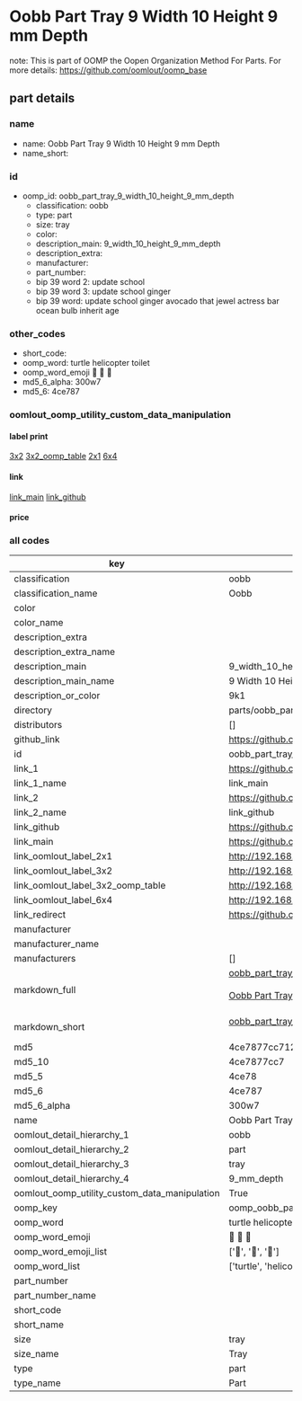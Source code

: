 # Oobb Part Tray 9 Width 10 Height 9 mm Depth  

note: This is part of OOMP the Oopen Organization Method For Parts. For more details: https://github.com/oomlout/oomp_base

##  part details
  







### name
* name: Oobb Part Tray 9 Width 10 Height 9 mm Depth
* name_short: 
### id
* oomp_id: oobb_part_tray_9_width_10_height_9_mm_depth
  * classification: oobb
  * type: part
  * size: tray
  * color: 
  * description_main: 9_width_10_height_9_mm_depth
  * description_extra: 
  * manufacturer: 
  * part_number: 
  * bip 39 word 2: update school
  * bip 39 word 3: update school ginger
  * bip 39 word: update school ginger avocado that jewel actress bar ocean bulb inherit age

### other_codes
* short_code: 
* oomp_word: turtle helicopter toilet
* oomp_word_emoji :turtle: :helicopter: :toilet:
* md5_6_alpha: 300w7
* md5_6: 4ce787






### oomlout_oomp_utility_custom_data_manipulation
#### label print
[3x2](http://192.168.1.245:1112/?label=oomp%20300w7)
[3x2_oomp_table](http://192.168.1.108:1112/?label=oomp%20300w7)
[2x1](http://192.168.1.242:1112/?label=oomp%20300w7)
[6x4](http://192.168.1.55:1112/?label=oomp%20300w7)    

#### link

[link_main](https://github.com/oomlout/oomlout_oomp_version_1_messy/tree/main/parts/oobb_part_tray_9_width_10_height_9_mm_depth) [link_github](https://github.com/oomlout/oomlout_oomp_version_1_messy/tree/main/parts/oobb_part_tray_9_width_10_height_9_mm_depth)                             

#### price







### all codes 
| key | value |  
| --- | --- |  
| classification | oobb |  
| classification_name | Oobb |  
| color |  |  
| color_name |  |  
| description_extra |  |  
| description_extra_name |  |  
| description_main | 9_width_10_height_9_mm_depth |  
| description_main_name | 9 Width 10 Height 9 mm Depth |  
| description_or_color | 9k1 |  
| directory | parts/oobb_part_tray_9_width_10_height_9_mm_depth |  
| distributors | [] |  
| github_link | https://github.com/oomlout/oomlout_oomp_part_src/tree/main/parts/oobb_part_tray_9_width_10_height_9_mm_depth |  
| id | oobb_part_tray_9_width_10_height_9_mm_depth |  
| link_1 | https://github.com/oomlout/oomlout_oomp_version_1_messy/tree/main/parts/oobb_part_tray_9_width_10_height_9_mm_depth |  
| link_1_name | link_main |  
| link_2 | https://github.com/oomlout/oomlout_oomp_version_1_messy/tree/main/parts/oobb_part_tray_9_width_10_height_9_mm_depth |  
| link_2_name | link_github |  
| link_github | https://github.com/oomlout/oomlout_oomp_version_1_messy/tree/main/parts/oobb_part_tray_9_width_10_height_9_mm_depth |  
| link_main | https://github.com/oomlout/oomlout_oomp_version_1_messy/tree/main/parts/oobb_part_tray_9_width_10_height_9_mm_depth |  
| link_oomlout_label_2x1 | http://192.168.1.242:1112/?label=oomp%20300w7 |  
| link_oomlout_label_3x2 | http://192.168.1.245:1112/?label=oomp%20300w7 |  
| link_oomlout_label_3x2_oomp_table | http://192.168.1.108:1112/?label=oomp%20300w7 |  
| link_oomlout_label_6x4 | http://192.168.1.55:1112/?label=oomp%20300w7 |  
| link_redirect | https://github.com/oomlout/oomlout_oomp_version_1_messy/tree/main/parts/oobb_part_tray_9_width_10_height_9_mm_depth |  
| manufacturer |  |  
| manufacturer_name |  |  
| manufacturers | [] |  
| markdown_full | [oobb_part_tray_9_width_10_height_9_mm_depth](none)<br>[](none)<br>[Oobb Part Tray 9 Width 10 Height 9 Mm Depth](none)<br><br> |  
| markdown_short | [oobb_part_tray_9_width_10_height_9_mm_depth](none)<br><br> |  
| md5 | 4ce7877cc7126059dfeff0fec4303774 |  
| md5_10 | 4ce7877cc7 |  
| md5_5 | 4ce78 |  
| md5_6 | 4ce787 |  
| md5_6_alpha | 300w7 |  
| name | Oobb Part Tray 9 Width 10 Height 9 mm Depth |  
| oomlout_detail_hierarchy_1 | oobb |  
| oomlout_detail_hierarchy_2 | part |  
| oomlout_detail_hierarchy_3 | tray |  
| oomlout_detail_hierarchy_4 | 9_mm_depth |  
| oomlout_oomp_utility_custom_data_manipulation | True |  
| oomp_key | oomp_oobb_part_tray_9_width_10_height_9_mm_depth |  
| oomp_word | turtle helicopter toilet |  
| oomp_word_emoji | :turtle: :helicopter: :toilet: |  
| oomp_word_emoji_list | [':turtle:', ':helicopter:', ':toilet:'] |  
| oomp_word_list | ['turtle', 'helicopter', 'toilet'] |  
| part_number |  |  
| part_number_name |  |  
| short_code |  |  
| short_name |  |  
| size | tray |  
| size_name | Tray |  
| type | part |  
| type_name | Part |  
